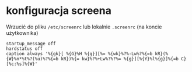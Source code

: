 # konfiguracja screena

Wrzucić do pliku `/etc/screenrc` lub lokalnie `.screenrc` (na koncie użytkownika)

```
startup_message off
hardstatus off
caption always '%{gk}[ %{G}%H %{g}][%= %{wk}%?%-Lw%?%{=b kR}(%{W}%n*%t%?(%u)%?%{=b kR})%{= kw}%?%+Lw%?%?%= %{g}][%{Y}%l%{g}]%{=b C}[%c:%s]%{W}'
```

